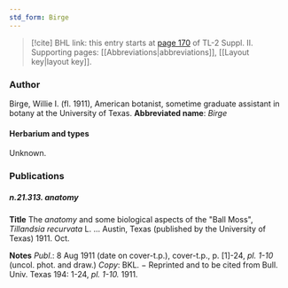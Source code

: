```yaml
---
std_form: Birge
---
```


> [!cite] BHL link: this entry starts at [page 170](https://www.biodiversitylibrary.org/page/33265367) of TL-2 Suppl. II.
> Supporting pages: [[Abbreviations|abbreviations]], [[Layout key|layout key]].

### Author

Birge, Willie I. (fl. 1911), American botanist, sometime graduate assistant in botany at the University of Texas. 
**Abbreviated name**: *Birge*

#### Herbarium and types

Unknown.

### Publications

##### n.21.313. anatomy

**Title**
The *anatomy* and some biological aspects of the "Ball Moss", *Tillandsia recurvata* L. ... Austin, Texas (published by the University of Texas) 1911. Oct.

**Notes**
*Publ*.: 8 Aug 1911 (date on cover-t.p.), cover-t.p., p. \[1\]-24, *pl. 1-10* (uncol. phot. and draw.) *Copy*: BKL. − Reprinted and to be cited from Bull. Univ. Texas 194: 1-24, *pl. 1-10.* 1911.

